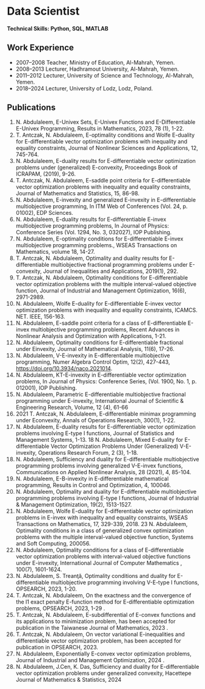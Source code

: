 # Data Scientist

#### Technical Skills: Python, SQL, MATLAB


## Work Experience
- 2007–2008 Teacher, Ministry of Education, Al-Mahrah, Yemen.
- 2008–2013 Lecturer, Hadhramout University, Al-Mahrah, Yemen.
- 2011–2012 Lecturer, University of Science and Technology, Al-Mahrah, Yemen.
- 2018–2024 Lecturer, University of Lodz, Lodz, Poland.


## Publications
1.   N. Abdulaleem, E-Univex Sets, E-Univex Functions and E-Differentiable E-Univex Programming, Results in Mathematics, 2023, 78 (1), 1-22. 
2.  T. Antczak, N. Abdulaleem, E-optimality conditions and Wolfe E-duality for E-differentiable vector optimization problems with inequality and equality constraints,
    Journal of Nonlinear Sciences and Applications, 12, 745-764.
3.  N. Abdulaleem, E-duality results for E-differentiable vector optimization problems
    under (generalized) E-convexity, Proceedings Book of ICRAPAM, (2019), 9-26.
4.  T. Antczak, N. Abdulaleem, E-saddle point criteria for E-differentiable vector optimization problems with inequality and equality constraints, Journal of Mathematics
   and Statistics, 15, 86-98.
5.  N. Abdulaleem, E-invexity and generalized E-invexity in E-differentiable multiobjective programming, In ITM Web of Conferences (Vol. 24, p. 01002), EDP
    Sciences.
6.   N. Abdulaleem, E-duality results for E-differentiable E-invex multiobjective programming problems, In Journal of Physics: Conference Series (Vol. 1294, No. 3,
     032027), IOP Publishing.
7.   N. Abdulaleem, E-optimality conditions for E-differentiable E-invex multiobjective programming problems., WSEAS Transactions on Mathematics, volume 18, 14-27.
8.  T. Antczak, N. Abdulaleem, Optimality and duality results for E-differentiable multiobjective fractional programming problems under E-convexity, Journal of
    Inequalities and Applications, 2019(1), 292.
9.  T. Antczak, N. Abdulaleem, Optimality conditions for E-differentiable vector optimization problems with the multiple interval-valued objective function, Journal of Industrial and Management 
    Optimization, 16(6), 2971-2989.
10. N. Abdulaleem, Wolfe E-duality for E-differentiable E-invex vector optimization problems with inequality and equality constraints, ICAMCS. NET. IEEE, 156-163.
11. N. Abdulaleem, E-saddle point criteria for a class of E-differentiable E-invex multiobjective programming problems, Recent Advances in Nonlinear Analysis and
    Optimization with Applications, 1-21.
12. N. Abdulaleem, Optimality conditions for E-differentiable fractional under Einvexity, Journal of Mathematical Analysis, 11(6), 17-26.
13.  N. Abdulaleem, V-E-invexity in E-differentiable multiobjective programming, Numer Algebra Control Optim, 12(2), 427-443, https://doi.org/10.3934/naco.2021014.
14. N. Abdulaleem, KT-E-invexity in E-differentiable vector optimization problems, In Journal of Physics: Conference Series, (Vol. 1900, No. 1, p. 012001), IOP
    Publishing.
15. N. Abdulaleem, Parametric E-differentiable multiobjective fractional programming under E-invexity, International Journal of Scientific & Engineering Research, Volume,
    12 (4), 61-66
16. 2021 T. Antczak, N. Abdulaleem, E-differentiable minimax programming under Econvexity, Annals of Operations Research, 300(1), 1-22.
17. N. Abdulaleem, E-duality results for E-differentiable vector optimization problems involving E-type I functions, Journal of Statistics and Management Systems, 1-13.
18  N. Abdulaleem, Mixed E-duality for E-differentiable Vector Optimization Problems Under (Generalized) V-E-invexity, Operations Research Forum, 2 (3), 1-18.
19. N. Abdulaleem, Sufficiency and duality for E-differentiable multiobjective programming problems involving generalized V-E-invex functions, Communications on
    Applied Nonlinear Analysis, 28 (2021), 4, 85-104.
20. N. Abdulaleem, E-B-invexity in E-differentiable mathematical programming, Results in Control and Optimization, 4, 100046.
21. N. Abdulaleem, Optimality and duality for E-differentiable multiobjective programming problems involving E-type I functions, Journal of Industrial & Management
    Optimization, 19(2), 1513-1527.
22. N. Abdulaleem, Wolfe E-duality for E-differentiable vector optimization problems in E-invex with inequality and equality constraints, WSEAS Transactions on
    Mathematics, 17, 329-339, 2018.
23 N. Abdulaleem, Optimality conditions in a class of generalized convex optimization problems with the multiple interval-valued objective function, Systems and Soft
   Computing, 200056.
24. N. Abdulaleem, Optimality conditions for a class of E-differentiable vector optimization problems with interval-valued objective functions under E-invexity, International
    Journal of Computer Mathematics , 100(7), 1601-1624.
25. N. Abdulaleem, S. Treanţă, Optimality conditions and duality for E-differentiable multiobjective programming involving V-E-type I functions, OPSEARCH, 2023, 1-20.
26. T. Antczak, N. Abdulaleem, On the exactness and the convergence of the l1 exact penalty E-function method for E-differentiable optimization problems, OPSEARCH,
    2023, 1-29 .
27. T. Antczak, N. Abdulaleem, E-subdifferential of E-convex functions and its applications to minimization problem, has been accepted for publication in the
    Taiwanese Journal of Mathematics, 2023 .
28. T. Antczak, N. Abdulaleem, On vector variational E-inequalities and differentiable vector optimization problem, has been accepted for publication in OPSEARCH,
    2023.
29. N. Abdulaleem, Exponentially E-convex vector optimization problems, Journal of Industrial and Management Optimization, 2024 .
30. N. Abdulaleem, J.Cen, K. Das, Sufficiency and duality for E-differentiable vector optimization problems under generalized convexity, Hacettepe Journal of Mathematics & Statistics, 2024

